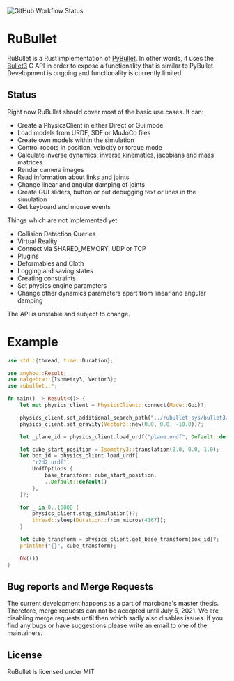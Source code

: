 ![GitHub Workflow Status](https://img.shields.io/github/workflow/status/neachdainn/rubullet/Rust)
# RuBullet

RuBullet is a Rust implementation of [PyBullet](https://pybullet.org/).
In other words, it uses the [Bullet3](https://github.com/bulletphysics/bullet3) 
C API in order to expose a functionality that is similar to PyBullet.
Development is ongoing and functionality is currently limited.

## Status
Right now RuBullet should cover most of the basic use cases. It can:
* Create a PhysicsClient in either Direct or Gui mode
* Load models from URDF, SDF or MuJoCo files
* Create own models within the simulation
* Control robots in position, velocity or torque mode
* Calculate inverse dynamics, inverse kinematics, jacobians and mass matrices
* Render camera images
* Read information about links and joints
* Change linear and angular damping of joints
* Create GUI sliders, button or put debugging text or lines in the simulation
* Get keyboard and mouse events 

Things which are not implemented yet:
* Collision Detection Queries 
* Virtual Reality
* Connect via SHARED_MEMORY, UDP or TCP
* Plugins
* Deformables and Cloth
* Logging and saving states
* Creating constraints
* Set physics engine parameters
* Change other dynamics parameters apart from linear and angular damping

The API is unstable and subject to change.

# Example
```rust
use std::{thread, time::Duration};

use anyhow::Result;
use nalgebra::{Isometry3, Vector3};
use rubullet::*;

fn main() -> Result<()> {
    let mut physics_client = PhysicsClient::connect(Mode::Gui)?;

    physics_client.set_additional_search_path("../rubullet-sys/bullet3/libbullet3/data")?;
    physics_client.set_gravity(Vector3::new(0.0, 0.0, -10.0))?;

    let _plane_id = physics_client.load_urdf("plane.urdf", Default::default())?;

    let cube_start_position = Isometry3::translation(0.0, 0.0, 1.0);
    let box_id = physics_client.load_urdf(
        "r2d2.urdf",
        UrdfOptions {
            base_transform: cube_start_position,
            ..Default::default()
        },
    )?;

    for _ in 0..10000 {
        physics_client.step_simulation()?;
        thread::sleep(Duration::from_micros(4167));
    }

    let cube_transform = physics_client.get_base_transform(box_id)?;
    println!("{}", cube_transform);

    Ok(())
}
```

## Bug reports and Merge Requests
The current development happens as a part of marcbone's master thesis. Therefore, merge requests can not be accepted until
July 5, 2021. We are disabling merge requests until then which sadly also disables issues. If you find any bugs or have suggestions please write an email to
one of the maintainers.

## License
RuBullet is licensed under MIT

